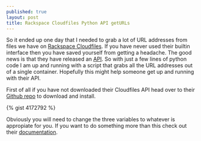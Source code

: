 ```yaml
---
published: true
layout: post
title: Rackspace Cloudfiles Python API getURLs
---
```


So it ended up one day that I needed to grab a lot of URL addresses from files we have on [Rackspace Cloudfiles](http://www.rackspace.com/cloud/public/files/). If you have never used their builtin interface then you have saved yourself from getting a headache. The good news is that they have released an [API](http://www.rackspace.com/cloud/public/files/api/). So with just a few lines of python code I am up and running with a script that grabs all the URL addresses out of a single container. Hopefully this might help someone get up and running with their API.  

First of all if you have not downloaded their Cloudfiles API head over to their [Github repo](https://github.com/rackspace/python-cloudfiles) to download and install.  

{% gist 4172792 %}

Obviously you will need to change the three variables to whatever is appropiate for you. If you want to do something more than this check out their [documentation](http://packages.python.org/python-cloudfiles/cloudfiles-module.html).

